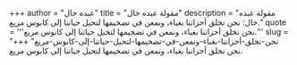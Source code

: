 +++
author = "عبده خال"
title = "مقولة عبده خال"
description = "مقولة عبده خال: نحن نخلق أحزاننا بغباء، ونمعن في تضخيمها لتحيل حياتنا إلى كابوس مريع."
quote = '''نحن نخلق أحزاننا بغباء، ونمعن في تضخيمها لتحيل حياتنا إلى كابوس مريع.''' 
slug = "نحن-نخلق-أحزاننا-بغباء-ونمعن-في-تضخيمها-لتحيل-حياتنا-إلى-كابوس-مريع"
+++
نحن نخلق أحزاننا بغباء، ونمعن في تضخيمها لتحيل حياتنا إلى كابوس مريع.
